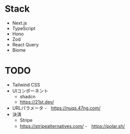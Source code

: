 # Stack
- Next.js
- TypeScript
- Hono
- Zod
- React Query
- Biome

# TODO
- Tailwind CSS
- UIコンポーネント
  - shadcn
  - https://21st.dev/
- URLパラメータ
  -　https://nuqs.47ng.com/
- 決済
  - Stripe
  - https://stripealternatives.com/
  -　https://polar.sh/